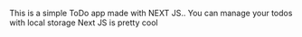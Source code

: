 This is a simple ToDo app made with NEXT JS..
You can manage your todos with local storage
Next JS is pretty cool
